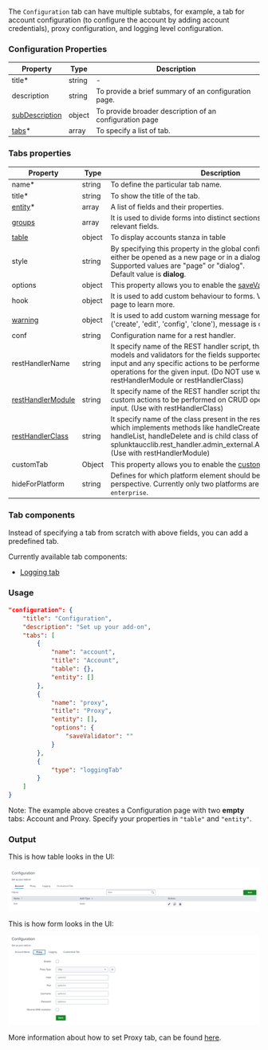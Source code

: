 The `Configuration` tab can have multiple subtabs, for example, a tab for
account configuration (to configure the account by adding account credentials),
proxy configuration, and logging level configuration.

### Configuration Properties

| Property                                                          | Type   | Description                                             |
| ----------------------------------------------------------------- | ------ | ------------------------------------------------------- |
| title<span class="required-asterisk">\*</span>                    | string | -                                                       |
| description                                                       | string | To provide a brief summary of an configuration page.    |
| [subDescription](../advanced/sub_description.md)                  | object | To provide broader description of an configuration page |
| [tabs](#tabs-properties)<span class="required-asterisk">\*</span> | array  | To specify a list of tab.                               |

### Tabs properties

| Property                                                              | Type   | Description                                                                                                                                                                                                                                                                         |
| --------------------------------------------------------------------- | ------ | ----------------------------------------------------------------------------------------------------------------------------------------------------------------------------------------------------------------------------------------------------------------------------------- |
| name<span class="required-asterisk">\*</span>                         | string | To define the particular tab name.                                                                                                                                                                                                                                                  |
| title<span class="required-asterisk">\*</span>                        | string | To show the title of the tab.                                                                                                                                                                                                                                                       |
| [entity](../entity/index.md)<span class="required-asterisk">\*</span> | array  | A list of fields and their properties.                                                                                                                                                                                                                                              |
| [groups](../advanced/groups_feature.md)                               | array  | It is used to divide forms into distinct sections, each comprising relevant fields.                                                                                                                                                                                                 |
| [table](../table.md)                                                  | object | To display accounts stanza in table                                                                                                                                                                                                                                                 |
| style                                                                 | string | By specifying this property in the global config file, the forms can either be opened as a new page or in a dialog. <br>Supported values are "page" or "dialog". <br> Default value is **dialog**.                                                                                  |
| options                                                               | object | This property allows you to enable the [saveValidator](../advanced/save_validator.md) feature.                                                                                                                                                                                      |
| hook                                                                  | object | It is used to add custom behaviour to forms. Visit the [Custom Hook](../custom_ui_extensions/custom_hook.md) page to learn more.                                                                                                                                                    |
| [warning](../advanced/custom_warning.md)                              | object | It is used to add custom warning message for each of modes ('create', 'edit', 'config', 'clone'), message is displayed on form                                                                                                                                                      |
| conf                                                                  | string | Configuration name for a rest handler.                                                                                                                                                                                                                                              |
| restHandlerName                                                       | string | It specify name of the REST handler script, that provides fields, models and validators for the fields supported under the specified input and any specific actions to be performed on CRUD operations for the given input. (Do NOT use with restHandlerModule or restHandlerClass) |
| [restHandlerModule](../advanced/custom_rest_handler.md)               | string | It specify name of the REST handler script that implements the custom actions to be performed on CRUD operations for the given input. (Use with restHandlerClass)                                                                                                                   |
| [restHandlerClass](../advanced/custom_rest_handler.md)                | string | It specify name of the class present in the restHandlerModule, which implements methods like handleCreate, handleEdit, handleList, handleDelete and is child class of splunktaucclib.rest_handler.admin_external.AdminExternalHandler. (Use with restHandlerModule)                 |
| customTab                                                             | Object | This property allows you to enable the [custom tab](../custom_ui_extensions/custom_tab.md) feature.                                                                                                                                                                                 |
| hideForPlatform                                                       | string | Defines for which platform element should be hidden from UI perspective. Currently only two platforms are supported `cloud` or `enterprise`.                                                                                                                                        |

### Tab components

Instead of specifying a tab from scratch with above fields, you can add a predefined
tab.

Currently available tab components:

- [Logging tab](./logging.md)

### Usage

```json
"configuration": {
    "title": "Configuration",
    "description": "Set up your add-on",
    "tabs": [
        {
            "name": "account",
            "title": "Account",
            "table": {},
            "entity": []
        },
        {
            "name": "proxy",
            "title": "Proxy",
            "entity": [],
            "options": {
                "saveValidator": ""
            }
        },
        {
            "type": "loggingTab"
        }
    ]
}
```

Note: The example above creates a Configuration page with two **empty** tabs: Account and Proxy.
Specify your properties in `"table"` and `"entity"`.

### Output

This is how table looks in the UI:

![image](../images/configuration/configuration_with_table_output.png)

This is how form looks in the UI:

![image](../images/configuration/configuration_without_table_output.png)

More information about how to set Proxy tab, can be found [here](./proxy.md).
